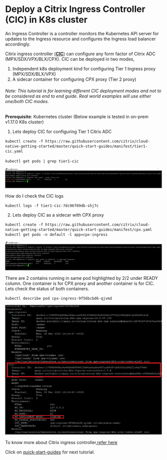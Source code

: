# Deploy a Citrix Ingress Controller (CIC) in K8s cluster
An Ingress Controller is a controller monitors the Kubernetes API server for updates to the Ingress resource and configures the Ingress load balancer accordingly.

Citrix ingress controller <u>(**CIC**)</u> can configure any form factor of Citrix ADC (MPX/SDX/VPX/BLX/CPX).
CIC can be deployed in two modes, 
  1. Independent k8s deployment kind for configuring Tier 1 Ingress proxy (MPX/SDX/BLX/VPX)
  2. A sidecar container for configuring CPX proxy (Tier 2 proxy)

###### Note: This tutorial is for learning different CIC deployment modes and not to be considered as end to end guide. Real world examples will use either one/both CIC modes. 
**Prerequisite**: Kubernetes cluster (Below example is tested in on-prem v1.17.0 K8s cluster)

1. Lets deploy CIC for configuring Tier 1 Citrix ADC
```
kubectl create -f https://raw.githubusercontent.com/citrix/cloud-native-getting-started/master/quick-start-guides/manifest/tier1-cic.yaml

kubectl get pods | grep tier1-cic
```
![tier1-cic](images/tier1-cic.png)

How do I check the CIC logs
```
kubectl logs -f tier1-cic-7dc96f89db-shj7c
```


2. Lets deploy CIC as a sidecar with CPX proxy
```
kubectl create -f https://raw.githubusercontent.com/citrix/cloud-native-getting-started/master/quick-start-guides/manifest/cpx.yaml
kubectl get pods -n default -l app=cpx-ingress
```
![tier2-cic](images/tier2-cic.png)


There are 2 contains running in same pod highlighted by 2/2 under READY column. One container is for CPX proxy and another container is for CIC.
Lets check the status of both containers.
```
kubectl describe pod cpx-ingress-9f56bcbd6-qjvmd
```
![tier2-cic-pod](images/tier2-cic-pod.png)

 To know more about Citrix ingress controller,[refer here](https://github.com/citrix/citrix-k8s-ingress-controller)

Click on [quick-start-guides](https://github.com/citrix/cloud-native-getting-started/tree/master/quick-start-guides) for next tutorial.
